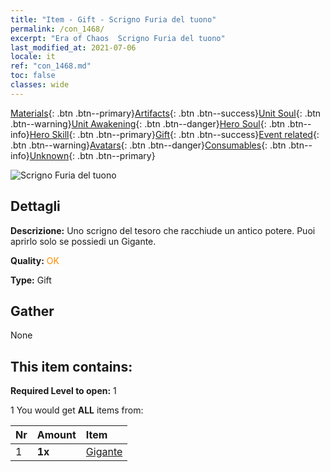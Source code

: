 ```yaml
---
title: "Item - Gift - Scrigno Furia del tuono"
permalink: /con_1468/
excerpt: "Era of Chaos  Scrigno Furia del tuono"
last_modified_at: 2021-07-06
locale: it
ref: "con_1468.md"
toc: false
classes: wide
---
```

 [Materials](/ItemsIT/){: .btn .btn--primary}[Artifacts](/ItemsIT/Artifacts/){: .btn .btn--success}[Unit Soul](/ItemsIT/UnitSoul/){: .btn .btn--warning}[Unit Awakening](/ItemsIT/UnitAwakening/){: .btn .btn--danger}[Hero Soul](/ItemsIT/HeroSoul/){: .btn .btn--info}[Hero Skill](/ItemsIT/HeroSkill/){: .btn .btn--primary}[Gift](/ItemsIT/Gift/){: .btn .btn--success}[Event related](/ItemsIT/Events/){: .btn .btn--warning}[Avatars](/ItemsIT/Avatars/){: .btn .btn--danger}[Consumables](/ItemsIT/Consumables/){: .btn .btn--info}[Unknown](/ItemsIT/Unknown/){: .btn .btn--primary}

 ![Scrigno Furia del tuono](/images/t/i_907082.png)

## Dettagli
 **Descrizione:** Uno scrigno del tesoro che racchiude un antico potere. Puoi aprirlo solo se possiedi un Gigante.

 **Quality:** <span style="color: #FF8C00">OK</span>

 **Type:** Gift

## Gather

  None

## This item contains:

 **Required Level to open:** 1

 1 You would get **ALL** items  from:

  | Nr | Amount |     Item    |
  |:---|:-------|:------------|
  | 1 |  **1x** | [Gigante](/ItemsIT/unt_241/) |  | 
